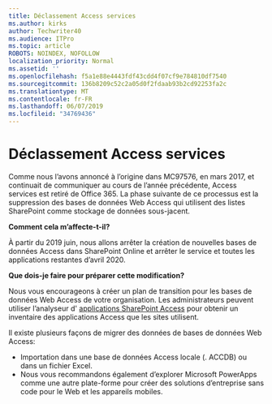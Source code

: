 ```yaml
---
title: Déclassement Access services
ms.author: kirks
author: Techwriter40
ms.audience: ITPro
ms.topic: article
ROBOTS: NOINDEX, NOFOLLOW
localization_priority: Normal
ms.assetid: ''
ms.openlocfilehash: f5a1e88e4443fdf43cdd4f07cf9e784810df7540
ms.sourcegitcommit: 136b8209c52c2a05d0f2fdaab93b2cd92253fa2c
ms.translationtype: MT
ms.contentlocale: fr-FR
ms.lasthandoff: 06/07/2019
ms.locfileid: "34769436"
---
```

# <a name="access-services-retirement"></a>Déclassement Access services

Comme nous l’avons annoncé à l’origine dans MC97576, en mars 2017, et continuait de communiquer au cours de l’année précédente, Access services est retiré de Office 365. La phase suivante de ce processus est la suppression des bases de données Web Access qui utilisent des listes SharePoint comme stockage de données sous-jacent.

**Comment cela m’affecte-t-il?**

À partir du 2019 juin, nous allons arrêter la création de nouvelles bases de données Access dans SharePoint Online et arrêter le service et toutes les applications restantes d’avril 2020.

**Que dois-je faire pour préparer cette modification?**

Nous vous encourageons à créer un plan de transition pour les bases de données Web Access de votre organisation. Les administrateurs peuvent utiliser l’analyseur d' [applications SharePoint Access](https://github.com/SharePoint/PnP-Tools/tree/master/Solutions/SharePoint.AccessApp.Scanner) pour obtenir un inventaire des applications Access que les sites utilisent. 

Il existe plusieurs façons de migrer des données de bases de données Web Access:

- Importation dans une base de données Access locale (. ACCDB) ou dans un fichier Excel.
- Nous vous recommandons également d’explorer Microsoft PowerApps comme une autre plate-forme pour créer des solutions d’entreprise sans code pour le Web et les appareils mobiles.
